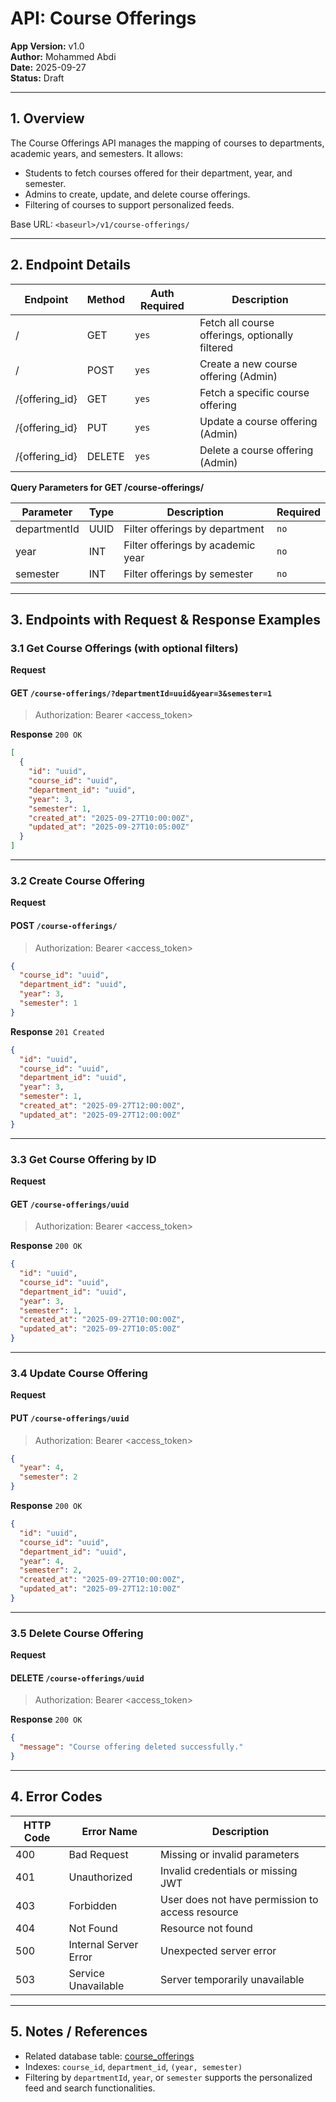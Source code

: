# API: Course Offerings

**App Version:** v1.0  
**Author:** Mohammed Abdi  
**Date:** 2025-09-27  
**Status:** Draft

---

## 1. Overview

The Course Offerings API manages the mapping of courses to departments, academic years, and semesters. It allows:

- Students to fetch courses offered for their department, year, and semester.
- Admins to create, update, and delete course offerings.
- Filtering of courses to support personalized feeds.

Base URL: `<baseurl>/v1/course-offerings/`

---

## 2. Endpoint Details

| Endpoint       | Method | Auth Required | Description                                     |
| -------------- | ------ | ------------- | ----------------------------------------------- |
| /              | GET    | `yes`         | Fetch all course offerings, optionally filtered |
| /              | POST   | `yes`         | Create a new course offering (Admin)            |
| /{offering_id} | GET    | `yes`         | Fetch a specific course offering                |
| /{offering_id} | PUT    | `yes`         | Update a course offering (Admin)                |
| /{offering_id} | DELETE | `yes`         | Delete a course offering (Admin)                |

**Query Parameters for GET /course-offerings/**

| Parameter    | Type | Description                       | Required |
| ------------ | ---- | --------------------------------- | -------- |
| departmentId | UUID | Filter offerings by department    | `no`     |
| year         | INT  | Filter offerings by academic year | `no`     |
| semester     | INT  | Filter offerings by semester      | `no`     |

---

## 3. Endpoints with Request & Response Examples

### 3.1 Get Course Offerings (with optional filters)

**Request**

#### GET `/course-offerings/?departmentId=uuid&year=3&semester=1`

> Authorization: Bearer <access_token>

**Response** `200 OK`

```json
[
  {
    "id": "uuid",
    "course_id": "uuid",
    "department_id": "uuid",
    "year": 3,
    "semester": 1,
    "created_at": "2025-09-27T10:00:00Z",
    "updated_at": "2025-09-27T10:05:00Z"
  }
]
```

---

### 3.2 Create Course Offering

**Request**

#### POST `/course-offerings/`

> Authorization: Bearer <access_token>

```json
{
  "course_id": "uuid",
  "department_id": "uuid",
  "year": 3,
  "semester": 1
}
```

**Response** `201 Created`

```json
{
  "id": "uuid",
  "course_id": "uuid",
  "department_id": "uuid",
  "year": 3,
  "semester": 1,
  "created_at": "2025-09-27T12:00:00Z",
  "updated_at": "2025-09-27T12:00:00Z"
}
```

---

### 3.3 Get Course Offering by ID

**Request**

#### GET `/course-offerings/uuid`

> Authorization: Bearer <access_token>

**Response** `200 OK`

```json
{
  "id": "uuid",
  "course_id": "uuid",
  "department_id": "uuid",
  "year": 3,
  "semester": 1,
  "created_at": "2025-09-27T10:00:00Z",
  "updated_at": "2025-09-27T10:05:00Z"
}
```

---

### 3.4 Update Course Offering

**Request**

#### PUT `/course-offerings/uuid`

> Authorization: Bearer <access_token>

```json
{
  "year": 4,
  "semester": 2
}
```

**Response** `200 OK`

```json
{
  "id": "uuid",
  "course_id": "uuid",
  "department_id": "uuid",
  "year": 4,
  "semester": 2,
  "created_at": "2025-09-27T10:00:00Z",
  "updated_at": "2025-09-27T12:10:00Z"
}
```

---

### 3.5 Delete Course Offering

**Request**

#### DELETE `/course-offerings/uuid`

> Authorization: Bearer <access_token>

**Response** `200 OK`

```json
{
  "message": "Course offering deleted successfully."
}
```

---

## 4. Error Codes

| HTTP Code | Error Name            | Description                                      |
| --------- | --------------------- | ------------------------------------------------ |
| 400       | Bad Request           | Missing or invalid parameters                    |
| 401       | Unauthorized          | Invalid credentials or missing JWT               |
| 403       | Forbidden             | User does not have permission to access resource |
| 404       | Not Found             | Resource not found                               |
| 500       | Internal Server Error | Unexpected server error                          |
| 503       | Service Unavailable   | Server temporarily unavailable                   |

---

## 5. Notes / References

- Related database table: [course_offerings](../architecture/database-schema.md/#5-course-offerings)
- Indexes: `course_id`, `department_id`, `(year, semester)`
- Filtering by `departmentId`, `year`, or `semester` supports the personalized feed and search functionalities.
